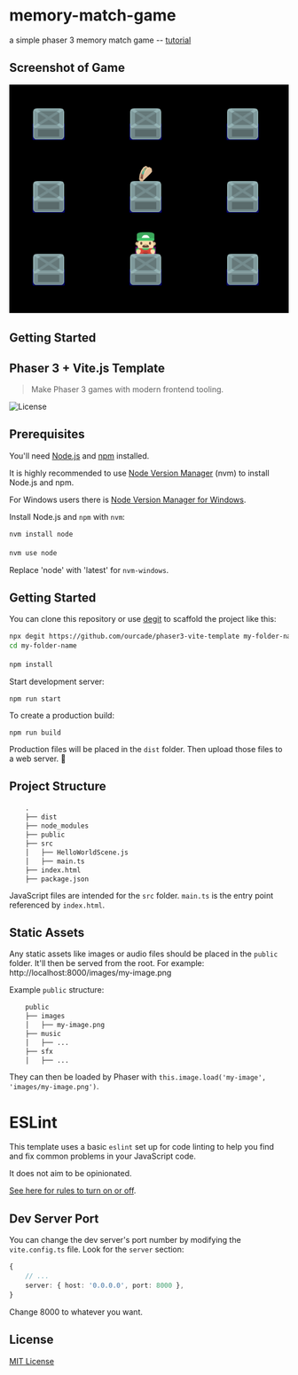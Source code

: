 # memory-match-game
a simple phaser 3 memory match game -- [tutorial](https://www.youtube.com/watch?v=wnYP0CWFH_U&amp;list=PLNwtXgWIx3rgDXzjpcbY6OBj8biD8zOt5)


## Screenshot of Game

<img src="public/screenshot.png" />


## Getting Started

## Phaser 3 + Vite.js Template
> Make Phaser 3 games with modern frontend tooling.

![License](https://img.shields.io/badge/license-MIT-green)

## Prerequisites

You'll need [Node.js](https://nodejs.org/en/) and [npm](https://www.npmjs.com/) installed.

It is highly recommended to use [Node Version Manager](https://github.com/nvm-sh/nvm) (nvm) to install Node.js and npm.

For Windows users there is [Node Version Manager for Windows](https://github.com/coreybutler/nvm-windows).

Install Node.js and `npm` with `nvm`:

```bash
nvm install node

nvm use node
```

Replace 'node' with 'latest' for `nvm-windows`.

## Getting Started

You can clone this repository or use [degit](https://github.com/Rich-Harris/degit) to scaffold the project like this:

```bash
npx degit https://github.com/ourcade/phaser3-vite-template my-folder-name
cd my-folder-name

npm install
```

Start development server:

```
npm run start
```

To create a production build:

```
npm run build
```

Production files will be placed in the `dist` folder. Then upload those files to a web server. 🎉

## Project Structure

```
    .
    ├── dist
    ├── node_modules
    ├── public
    ├── src
    │   ├── HelloWorldScene.js
    │   ├── main.ts
	├── index.html
    ├── package.json
```

JavaScript files are intended for the `src` folder. `main.ts` is the entry point referenced by `index.html`.

## Static Assets

Any static assets like images or audio files should be placed in the `public` folder. It'll then be served from the root. For example: http://localhost:8000/images/my-image.png

Example `public` structure:

```
    public
    ├── images
    │   ├── my-image.png
    ├── music
    │   ├── ...
    ├── sfx
    │   ├── ...
```

They can then be loaded by Phaser with `this.image.load('my-image', 'images/my-image.png')`.

# ESLint

This template uses a basic `eslint` set up for code linting to help you find and fix common problems in your JavaScript code.

It does not aim to be opinionated.

[See here for rules to turn on or off](https://eslint.org/docs/rules/).

## Dev Server Port

You can change the dev server's port number by modifying the `vite.config.ts` file. Look for the `server` section:

```ts
{
	// ...
	server: { host: '0.0.0.0', port: 8000 },
}
```

Change 8000 to whatever you want.

## License

[MIT License](https://github.com/ourcade/phaser3-vite-template/blob/master/LICENSE)
